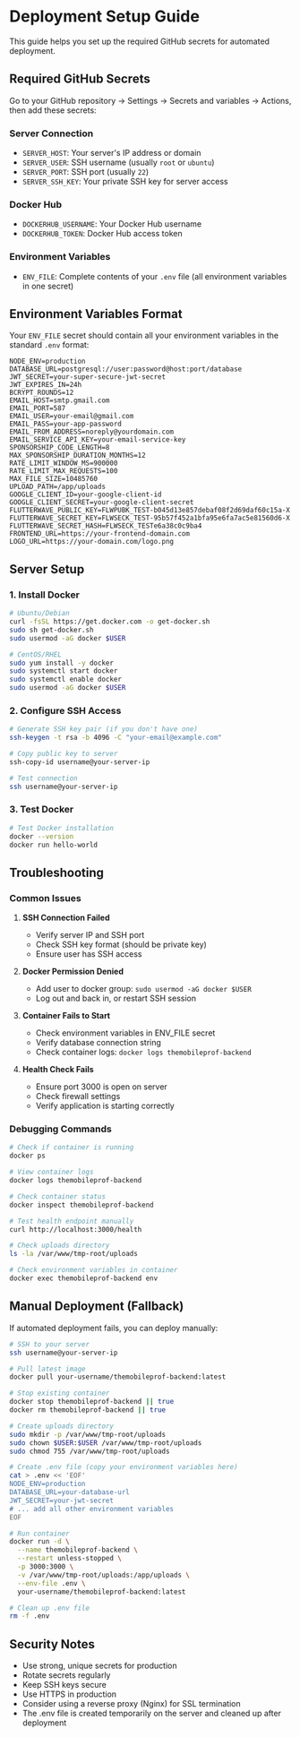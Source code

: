 # Deployment Setup Guide

This guide helps you set up the required GitHub secrets for automated deployment.

## Required GitHub Secrets

Go to your GitHub repository → Settings → Secrets and variables → Actions, then add these secrets:

### Server Connection
- `SERVER_HOST`: Your server's IP address or domain
- `SERVER_USER`: SSH username (usually `root` or `ubuntu`)
- `SERVER_PORT`: SSH port (usually `22`)
- `SERVER_SSH_KEY`: Your private SSH key for server access

### Docker Hub
- `DOCKERHUB_USERNAME`: Your Docker Hub username
- `DOCKERHUB_TOKEN`: Docker Hub access token

### Environment Variables
- `ENV_FILE`: Complete contents of your `.env` file (all environment variables in one secret)

## Environment Variables Format

Your `ENV_FILE` secret should contain all your environment variables in the standard `.env` format:

```
NODE_ENV=production
DATABASE_URL=postgresql://user:password@host:port/database
JWT_SECRET=your-super-secure-jwt-secret
JWT_EXPIRES_IN=24h
BCRYPT_ROUNDS=12
EMAIL_HOST=smtp.gmail.com
EMAIL_PORT=587
EMAIL_USER=your-email@gmail.com
EMAIL_PASS=your-app-password
EMAIL_FROM_ADDRESS=noreply@yourdomain.com
EMAIL_SERVICE_API_KEY=your-email-service-key
SPONSORSHIP_CODE_LENGTH=8
MAX_SPONSORSHIP_DURATION_MONTHS=12
RATE_LIMIT_WINDOW_MS=900000
RATE_LIMIT_MAX_REQUESTS=100
MAX_FILE_SIZE=10485760
UPLOAD_PATH=/app/uploads
GOOGLE_CLIENT_ID=your-google-client-id
GOOGLE_CLIENT_SECRET=your-google-client-secret
FLUTTERWAVE_PUBLIC_KEY=FLWPUBK_TEST-b045d13e857debaf08f2d69daf60c15a-X
FLUTTERWAVE_SECRET_KEY=FLWSECK_TEST-95b57f452a1bfa95e6fa7ac5e81560d6-X
FLUTTERWAVE_SECRET_HASH=FLWSECK_TESTe6a38c0c9ba4
FRONTEND_URL=https://your-frontend-domain.com
LOGO_URL=https://your-domain.com/logo.png
```

## Server Setup

### 1. Install Docker
```bash
# Ubuntu/Debian
curl -fsSL https://get.docker.com -o get-docker.sh
sudo sh get-docker.sh
sudo usermod -aG docker $USER

# CentOS/RHEL
sudo yum install -y docker
sudo systemctl start docker
sudo systemctl enable docker
sudo usermod -aG docker $USER
```

### 2. Configure SSH Access
```bash
# Generate SSH key pair (if you don't have one)
ssh-keygen -t rsa -b 4096 -C "your-email@example.com"

# Copy public key to server
ssh-copy-id username@your-server-ip

# Test connection
ssh username@your-server-ip
```

### 3. Test Docker
```bash
# Test Docker installation
docker --version
docker run hello-world
```

## Troubleshooting

### Common Issues

1. **SSH Connection Failed**
   - Verify server IP and SSH port
   - Check SSH key format (should be private key)
   - Ensure user has SSH access

2. **Docker Permission Denied**
   - Add user to docker group: `sudo usermod -aG docker $USER`
   - Log out and back in, or restart SSH session

3. **Container Fails to Start**
   - Check environment variables in ENV_FILE secret
   - Verify database connection string
   - Check container logs: `docker logs themobileprof-backend`

4. **Health Check Fails**
   - Ensure port 3000 is open on server
   - Check firewall settings
   - Verify application is starting correctly

### Debugging Commands

```bash
# Check if container is running
docker ps

# View container logs
docker logs themobileprof-backend

# Check container status
docker inspect themobileprof-backend

# Test health endpoint manually
curl http://localhost:3000/health

# Check uploads directory
ls -la /var/www/tmp-root/uploads

# Check environment variables in container
docker exec themobileprof-backend env
```

## Manual Deployment (Fallback)

If automated deployment fails, you can deploy manually:

```bash
# SSH to your server
ssh username@your-server-ip

# Pull latest image
docker pull your-username/themobileprof-backend:latest

# Stop existing container
docker stop themobileprof-backend || true
docker rm themobileprof-backend || true

# Create uploads directory
sudo mkdir -p /var/www/tmp-root/uploads
sudo chown $USER:$USER /var/www/tmp-root/uploads
sudo chmod 755 /var/www/tmp-root/uploads

# Create .env file (copy your environment variables here)
cat > .env << 'EOF'
NODE_ENV=production
DATABASE_URL=your-database-url
JWT_SECRET=your-jwt-secret
# ... add all other environment variables
EOF

# Run container
docker run -d \
  --name themobileprof-backend \
  --restart unless-stopped \
  -p 3000:3000 \
  -v /var/www/tmp-root/uploads:/app/uploads \
  --env-file .env \
  your-username/themobileprof-backend:latest

# Clean up .env file
rm -f .env
```

## Security Notes

- Use strong, unique secrets for production
- Rotate secrets regularly
- Keep SSH keys secure
- Use HTTPS in production
- Consider using a reverse proxy (Nginx) for SSL termination
- The .env file is created temporarily on the server and cleaned up after deployment 